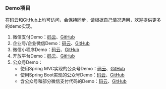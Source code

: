 
### Demo项目
在码云和GitHub上均可访问，会保持同步，请根据自己情况选用，欢迎提供更多的demo实现。

1. 微信支付Demo：[码云](http://gitee.com/binary/weixin-java-pay-demo)、[GitHub](http://github.com/binarywang/weixin-java-pay-demo)
1. 企业号/企业微信Demo：[码云](http://gitee.com/binary/weixin-java-cp-demo)、[GitHub](http://github.com/binarywang/weixin-java-cp-demo)
1. 微信小程序Demo：[码云](http://gitee.com/binary/weixin-java-miniapp-demo)、[GitHub](http://github.com/binarywang/weixin-java-miniapp-demo)
1. 开放平台Demo：[码云](http://gitee.com/binary/weixin-java-open-demo)、[GitHub](http://github.com/binarywang/weixin-java-open-demo)
1. 公众号Demo：
	- 使用Spring MVC实现的公众号Demo：[码云](http://gitee.com/binary/weixin-java-mp-demo)、[GitHub](http://github.com/binarywang/weixin-java-mp-demo)
	- 使用Spring Boot实现的公众号Demo：[码云](http://gitee.com/binary/weixin-java-mp-demo-springboot)、[GitHub](http://github.com/binarywang/weixin-java-mp-demo-springboot)
	- 含公众号和部分微信支付代码的Demo：[码云](http://gitee.com/binary/weixin-java-tools-springmvc)、[GitHub](http://github.com/Wechat-Group/weixin-java-tools-springmvc)
